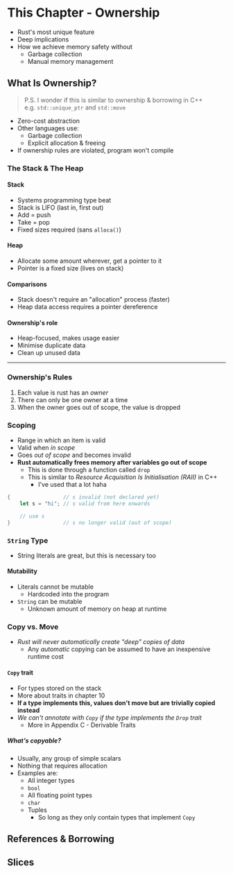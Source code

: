 # This Chapter - Ownership
- Rust's most unique feature
- Deep implications
- How we achieve memory safety without
  - Garbage collection
  - Manual memory management

## What Is Ownership?
>P.S. I wonder if this is similar to ownership & borrowing in C++<br>
>e.g. `std::unique_ptr` and `std::move`

- Zero-cost abstraction
- Other languages use:
  - Garbage collection
  - Explicit allocation & freeing
- If ownership rules are violated, program won't compile

### The Stack & The Heap
#### Stack
- Systems programming type beat
- Stack is LIFO (last in, first out)
- Add = push
- Take = pop
- Fixed sizes required (sans `alloca()`)

#### Heap
- Allocate some amount wherever, get a pointer to it
- Pointer is a fixed size (lives on stack)

#### Comparisons
- Stack doesn't require an "allocation" process (faster)
- Heap data access requires a pointer dereference

#### Ownership's role
- Heap-focused, makes usage easier
- Minimise duplicate data
- Clean up unused data

---
### **Ownership's Rules**
1. Each value is rust has an *owner*
1. There can only be one owner at a time
1. When the owner goes out of scope, the value is dropped

### Scoping
- Range in which an item is valid
- Valid when *in scope*
- Goes *out of scope* and becomes invalid
- **Rust automatically frees memory after variables go out of scope**
  - This is done through a function called `drop`
  - This is similar to *Resource Acquisition Is Initialisation (RAII)* in C++
    - I've used that a lot haha

```rust
{                 // s invalid (not declared yet)
    let s = "hi"; // s valid from here onwards

    // use s
}                 // s no longer valid (out of scope)
```

### `String` Type
- String literals are great, but this is necessary too

#### Mutability
- Literals cannot be mutable
  - Hardcoded into the program
- `String` can be mutable
  - Unknown amount of memory on heap at runtime

### Copy vs. Move
- *Rust will never automatically create "deep" copies of data*
  - Any *automatic* copying can be assumed to have an inexpensive runtime cost

#### `Copy` trait
- For types stored on the stack
- More about traits in chapter 10
- **If a type implements this, values don't move but are trivially copied instead**
- *We can't annotate with `Copy` if the type implements the `Drop` trait*
  - More in Appendix C - Derivable Traits

##### What's copyable?
- Usually, any group of simple scalars
- Nothing that requires allocation
- Examples are:
  - All integer types
  - `bool`
  - All floating point types
  - `char`
  - Tuples
    - So long as they only contain types that implement `Copy`

## References & Borrowing
## Slices
